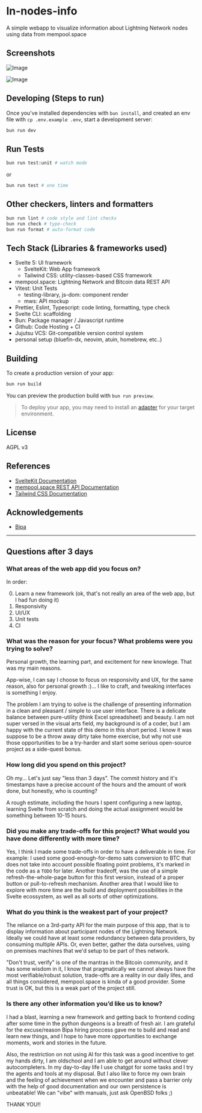 # ln-nodes-info

A simple webapp to visualize information about Lightning Network nodes using data from mempool.space

## Screenshots

![Image](https://github.com/user-attachments/assets/9297dabf-69d9-41af-b62e-2a740afc2f0b)

![Image](https://github.com/user-attachments/assets/9f5f0e43-b8f7-4c2e-9add-1942ba45801b)

## Developing (Steps to run)

Once you've installed dependencies with `bun install`, and created an env file with
`cp .env.example .env`, start a development server:

```bash
bun run dev
```

## Run Tests

```bash
bun run test:unit # watch mode
```

or

```bash
bun run test # one time
```

## Other checkers, linters and formatters

```bash
bun run lint # code style and lint checks
bun run check # type-check
bun run format # auto-format code
```

## Tech Stack (Libraries & frameworks used)

- Svelte 5: UI framework
  - SvelteKit: Web App framework
  - Tailwind CSS: utility-classes-based CSS framework
- mempool.space: Lightning Network and Bitcoin data REST API
- Vitest: Unit Tests
  - testing-library, js-dom: component render
  - mws: API mockup
- Prettier, Eslint, Typescript: code linting, formatting, type check
- Svelte CLI: scaffolding
- Bun: Package manager / Javascript runtime
- Github: Code Hosting + CI
- Jujutsu VCS: Git-compatible version control system
- personal setup (bluefin-dx, neovim, atuin, homebrew, etc..)

## Building

To create a production version of your app:

```bash
bun run build
```

You can preview the production build with `bun run preview`.

> To deploy your app, you may need to install an [adapter](https://svelte.dev/docs/kit/adapters) for your target environment.

## License

AGPL v3

## References

- [SvelteKit Documentation](https://svelte.dev/docs/kit/introduction)
- [mempool.space REST API Documentation](https://mempool.space/docs/api/rest)
- [Tailwind CSS Documentation](https://tailwindcss.com/docs)

## Acknowledgements

- [Bipa](https://bipa.app)

---

## Questions after 3 days

### What areas of the web app did you focus on?

In order:

0. Learn a new framework (ok, that's not really an area of the web app, but I had fun doing it)
1. Responsivity
2. UI/UX
3. Unit tests
4. CI

### What was the reason for your focus? What problems were you trying to solve?

Personal growth, the learning part, and excitement for new knowlege. That was my main reasons.

App-wise, I can say I choose to focus on responsivity and UX, for the same reason, also for
personal growth :)... I like to craft, and tweaking interfaces is something I enjoy.

The problem I am trying to solve is the challenge of presenting information in a clean and
pleasant / simple to use user interface. There is a delicate balance between pure-utility (think
Excel spreadsheet) and beauty. I am not super versed in the visual arts field, my background is of
a coder, but I am happy with the current state of this demo in this short period. I know it was
suppose to be a throw away dirty take home exercise, but why not use those opportunities to be a
try-harder and start some serious open-source project as a side-quest bonus.

### How long did you spend on this project?

Oh my... Let's just say "less than 3 days". The commit history and it's timestamps have a precise
account of the hours and the amount of work done, but honestly, who is counting?

A rough estimate, including the hours I spent configuring a new laptop, learning Svelte from scratch
and doing the actual assignment would be something between 10-15 hours.

### Did you make any trade-offs for this project? What would you have done differently with more time?

Yes, I think I made some trade-offs in order to have a deliverable in time. For example: I used
some good-enough-for-demo sats conversion to BTC that does not take into account possible floating
point problems, it's marked in the code as a `TODO` for later. Another tradeoff, was the use of a
simple refresh-the-whole-page button for this first version, instead of a proper button or
pull-to-refresh mechanism. Another area that I would like to explore with more time are the
build and deployment possibilities in the Svelte ecossystem, as well as all sorts of other
optimizations.

### What do you think is the weakest part of your project?

The reliance on a 3rd-party API for the main purpose of this app, that is to display information
about participant nodes of the Lightning Network. Ideally we could have at least some redundancy
between data providers, by consuming multiple APIs. Or, even better, gather the data ourselves,
using on premises machines that we'd setup to be part of thes network.

"Don't trust, verify" is one of the mantras in the Bitcoin community, and it has some wisdom in it,
I know that pragmatically we cannot always have the most verifiable/robust solution, trade-offs
are a reality in our daily lifes, and all things considered, mempool.space is kinda of a good
provider. Some trust is OK, but this is a weak part of the project still.

### Is there any other information you’d like us to know?

I had a blast, learning a new framework and getting back to frontend coding after some time in
the python dungeons is a breath of fresh air. I am grateful for the excuse/reason Bipa hiring
proccess gave me to build and read and learn new things, and I hope to have more opportunities to
exchange moments, work and stories in the future.

Also, the restriction on not using AI for this task was a good incentive to get my hands dirty,
I am oldschool and I am able to get around without clever autocompleters. In my day-to-day life
I use chatgpt for some tasks and I try the agents and tools at my disposal. But I also like to
force my own brain and the feeling of achievement when we encounter and pass a barrier only with the help
of good documentation and our own persistence is unbeatable! We can "vibe" with manuals, just ask
OpenBSD folks ;)

THANK YOU!!
